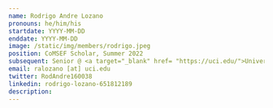 ```yaml
---
name: Rodrigo Andre Lozano
pronouns: he/him/his
startdate: YYYY-MM-DD
enddate: YYYY-MM-DD
image: /static/img/members/rodrigo.jpeg
position: CoMSEF Scholar, Summer 2022
subsequent: Senior @ <a target="_blank" href= "https://uci.edu/">University of California, Irvine </a>
email: ralozano [at] uci.edu
twitter: RodAndre160038
linkedin: rodrigo-lozano-651812189
description: 
---
```

